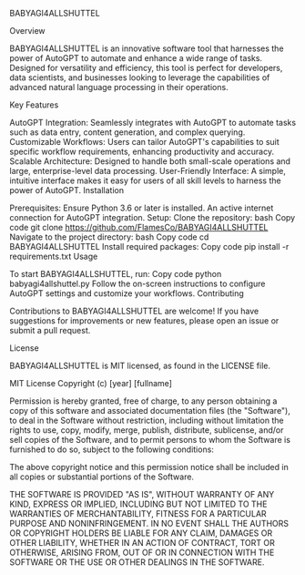  
BABYAGI4ALLSHUTTEL

Overview

BABYAGI4ALLSHUTTEL is an innovative software tool that harnesses the power of AutoGPT to automate and enhance a wide range of tasks. Designed for versatility and efficiency, this tool is perfect for developers, data scientists, and businesses looking to leverage the capabilities of advanced natural language processing in their operations.

Key Features

AutoGPT Integration: Seamlessly integrates with AutoGPT to automate tasks such as data entry, content generation, and complex querying.
Customizable Workflows: Users can tailor AutoGPT's capabilities to suit specific workflow requirements, enhancing productivity and accuracy.
Scalable Architecture: Designed to handle both small-scale operations and large, enterprise-level data processing.
User-Friendly Interface: A simple, intuitive interface makes it easy for users of all skill levels to harness the power of AutoGPT.
Installation

Prerequisites:
Ensure Python 3.6 or later is installed.
An active internet connection for AutoGPT integration.
Setup:
Clone the repository:
bash
Copy code
git clone https://github.com/FlamesCo/BABYAGI4ALLSHUTTEL
Navigate to the project directory:
bash
Copy code
cd BABYAGI4ALLSHUTTEL
Install required packages:
Copy code
pip install -r requirements.txt
Usage

To start BABYAGI4ALLSHUTTEL, run:
Copy code
python babyagi4allshuttel.py
Follow the on-screen instructions to configure AutoGPT settings and customize your workflows.
Contributing

Contributions to BABYAGI4ALLSHUTTEL are welcome! If you have suggestions for improvements or new features, please open an issue or submit a pull request.

License

BABYAGI4ALLSHUTTEL is MIT licensed, as found in the LICENSE file.

MIT License Copyright (c) [year] [fullname]

Permission is hereby granted, free of charge, to any person obtaining a copy of this software and associated documentation files (the "Software"), to deal in the Software without restriction, including without limitation the rights to use, copy, modify, merge, publish, distribute, sublicense, and/or sell copies of the Software, and to permit persons to whom the Software is furnished to do so, subject to the following conditions:

The above copyright notice and this permission notice shall be included in all copies or substantial portions of the Software.

THE SOFTWARE IS PROVIDED "AS IS", WITHOUT WARRANTY OF ANY KIND, EXPRESS OR IMPLIED, INCLUDING BUT NOT LIMITED TO THE WARRANTIES OF MERCHANTABILITY, FITNESS FOR A PARTICULAR PURPOSE AND NONINFRINGEMENT. IN NO EVENT SHALL THE AUTHORS OR COPYRIGHT HOLDERS BE LIABLE FOR ANY CLAIM, DAMAGES OR OTHER LIABILITY, WHETHER IN AN ACTION OF CONTRACT, TORT OR OTHERWISE, ARISING FROM, OUT OF OR IN CONNECTION WITH THE SOFTWARE OR THE USE OR OTHER DEALINGS IN THE SOFTWARE.
